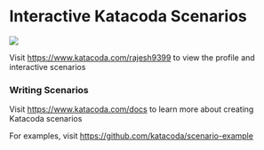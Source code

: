 # Interactive Katacoda Scenarios

[![](http://shields.katacoda.com/katacoda/rajesh9399/count.svg)](https://www.katacoda.com/rajesh9399 "Get your profile on Katacoda.com")

Visit https://www.katacoda.com/rajesh9399 to view the profile and interactive scenarios

### Writing Scenarios
Visit https://www.katacoda.com/docs to learn more about creating Katacoda scenarios

For examples, visit https://github.com/katacoda/scenario-example
